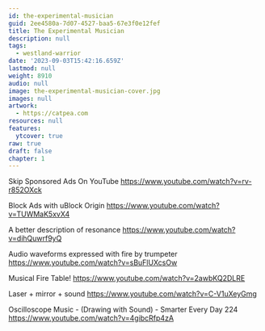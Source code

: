 ```yaml
---
id: the-experimental-musician
guid: 2ee4580a-7d07-4527-baa5-67e3f0e12fef
title: The Experimental Musician
description: null
tags:
  - westland-warrior
date: '2023-09-03T15:42:16.659Z'
lastmod: null
weight: 8910
audio: null
image: the-experimental-musician-cover.jpg
images: null
artwork:
  - https://catpea.com
resources: null
features:
  ytcover: true
raw: true
draft: false
chapter: 1
---
```


Skip Sponsored Ads On YouTube
https://www.youtube.com/watch?v=rv-r852OXck

Block Ads with uBlock Origin
https://www.youtube.com/watch?v=TUWMaK5xvX4



A better description of resonance
https://www.youtube.com/watch?v=dihQuwrf9yQ

Audio waveforms expressed with fire by trumpeter
https://www.youtube.com/watch?v=sBuFlUXcsOw

Musical Fire Table!
https://www.youtube.com/watch?v=2awbKQ2DLRE

Laser + mirror + sound
https://www.youtube.com/watch?v=C-V1uXeyGmg

Oscilloscope Music - (Drawing with Sound) - Smarter Every Day 224 
https://www.youtube.com/watch?v=4gibcRfp4zA

#
